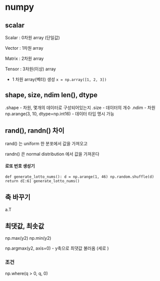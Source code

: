 # numpy

## scalar
Scalar : 0차원 array (단일값)

Vector : 1차원 array

Matrix : 2차원 array

Tensor : 3차원(이상) array
- 1 차원 array(벡터) 생성
`x = np.array([1, 2, 3])`

## shape, size, ndim len(), dtype
.shape - 차원, 몇개의 데이터로 구성되어있는지
.size - 데이터의 개수
.ndim - 차원
np.arange(3, 10, dtype=np.int16) - 데이터 타입 명시 가능 

## rand(), randn() 차이
rand() 는 uniform 한 분포에서 값을 가져오고

randn() 은 normal distribution 에서 값을 가져온다

#### 로또 번호 생성기

`def generate_lotto_nums():
    d = np.arange(1, 46)
    np.random.shuffle(d)
    return d[:6]
generate_lotto_nums()`

## 축 바꾸기
a.T

## 최댓값, 최솟값
np.max(y2)
np.min(y2)



np.argmax(y2, axis=0) - y축으로 최댓값 불러옴 (세로 )

### 조건

np.where(q > 0, q, 0)









